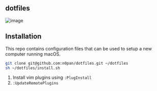 ## dotfiles
![image](https://user-images.githubusercontent.com/5914327/149684327-88fe91df-0027-402d-9839-5af7dd399aed.png)

## Installation

This repo contains configuration files that can be used to setup a new computer running macOS. 

```bash
git clone git@github.com:n0pan/dotfiles.git ~/dotfiles
sh ~/dotfiles/install.sh
```

1. Install vim plugins using `:PlugInstall`
2. `:UpdateRemotePlugins`

